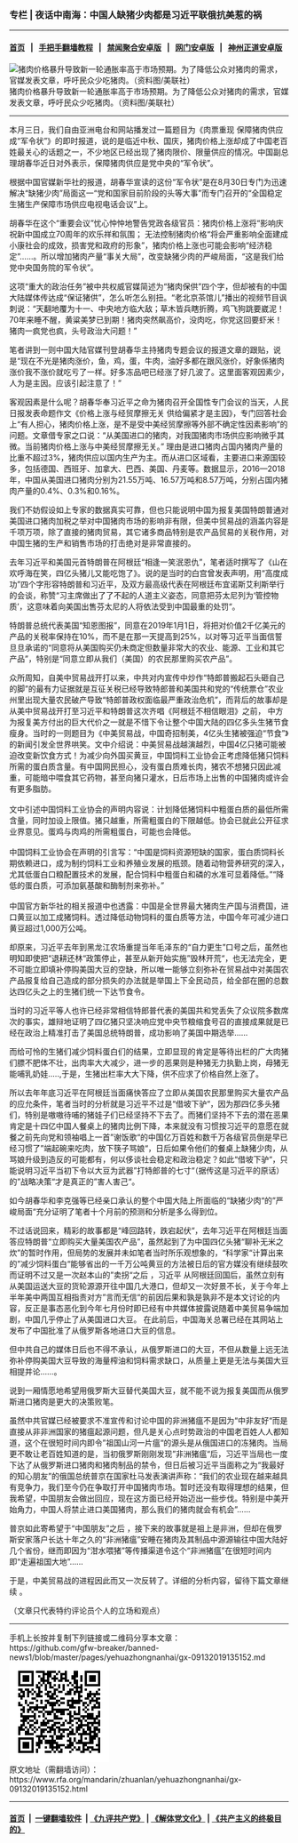 ### 专栏 | 夜话中南海：中国人缺猪少肉都是习近平联俄抗美惹的祸
------------------------

#### [首页](https://github.com/gfw-breaker/banned-news1/blob/master/README.md) &nbsp;&nbsp;|&nbsp;&nbsp; [手把手翻墙教程](https://github.com/gfw-breaker/guides/wiki) &nbsp;&nbsp;|&nbsp;&nbsp; [禁闻聚合安卓版](https://github.com/gfw-breaker/bn-android) &nbsp;&nbsp;|&nbsp;&nbsp; [网门安卓版](https://github.com/oGate2/oGate) &nbsp;&nbsp;|&nbsp;&nbsp; [神州正道安卓版](https://github.com/SzzdOgate/update) 



<div id="headerimg">
 <img alt="猪肉价格暴升导致新一轮通胀率高于市场预期。为了降低公众对猪肉的需求，官媒发表文章，呼吁民众少吃猪肉。（资料图/美联社）" src="https://www.rfa.org/mandarin/zhuanlan/yehuazhongnanhai/gx-09132019135152.html/gx913.jpg/image" title="猪肉价格暴升导致新一轮通胀率高于市场预期。为了降低公众对猪肉的需求，官媒发表文章，呼吁民众少吃猪肉。（资料图/美联社）"/>
 <div id="headerimgcontents">
  <div id="headerimgcaption">
   <span>
    猪肉价格暴升导致新一轮通胀率高于市场预期。为了降低公众对猪肉的需求，官媒发表文章，呼吁民众少吃猪肉。（资料图/美联社）
   </span>
   <!-- zoomattribute -->
  </div>
  <!-- headerimgcaption -->
 </div>
 <!-- headerimagecontents -->
</div>

<hr/>
<div id="storytext">
 <div>
  <div class="slot_header">
  </div>
 </div>
 <p>
  本月三日，我们自由亚洲电台和网站播发过一篇题目为《肉票重现 保障猪肉供应成“军令状”》的即时报道，说的是临近中秋、国庆，猪肉价格上涨却成了中国老百姓最关心的话题之一，不少地区已经出现了猪肉限价、限量供应的情况。中国副总理胡春华近日对外表示，保障猪肉供应是党中央的“军令状”。
 </p>
 <p>
  根据中国官媒新华社的报道，胡春华宣读的这份“军令状”是在8月30日专门为迅速解决“缺猪少肉”局面这一“党和国家目前阶段的头等大事”而专门召开的“全国稳定生猪生产保障市场供应电视电话会议”上。
 </p>
 <p>
  胡春华在这个“重要会议”忧心忡忡地警告党政各级官员：猪肉价格上涨将“影响庆祝新中国成立70周年的欢乐祥和氛围； 无法控制猪肉价格“将会严重影响全面建成小康社会的成效，损害党和政府的形象”，猪肉价格上涨也可能会影响“经济稳定”……。所以增加猪肉产量“事关大局”，改变缺猪少肉的严峻局面，“这是我们给党中央国务院的军令状”。
 </p>
 <p>
  这项“重大的政治任务”被中共权威官媒简述为“猪肉保供”四个字，但却被有的中国大陆媒体传达成“保证猪供”，怎么听怎么别扭。“老北京茶馆儿”播出的视频节目讽刺说：“天翻地覆为十一、中央地方临大敌；草木皆兵瞎折腾，鸡飞狗跳要崴泥！70年来睡不醒，黄粱美梦已到期！猪肉突然飙高价，没肉吃，你党这回要虾米！猪肉一疯党也疯，头号政治大问题！”
 </p>
 <p>
  笔者讲到一则中国大陆官媒刊登胡春华主持猪肉专题会议的报道文章的跟贴，说是“现在不光是猪肉涨价，鱼，鸡，蛋，牛肉，油好多都在跟风涨价，好象係猪肉涨价我不涨价就吃亏了一样。好多冻品吧已经涨了好几波了。这里面客观因素少，人为是主因。应该引起注意了！”
 </p>
 <p>
  客观因素是什么呢？胡春华奉习近平之命为猪肉召开全国性专门会议的当天，人民日报发表命题作文《价格上涨与经贸摩擦无关 供给偏紧才是主因》，专门回答社会上“有人担心，猪肉价格上涨，是不是受中美经贸摩擦等外部不确定性因素影响”的问题。文章借专家之口说：“从美国进口的猪肉，对我国猪肉市场供应影响微乎其微。当前猪肉价格上涨与中美经贸摩擦无关。” 理由是进口猪肉占国内猪肉产量的比重不超过3%，猪肉供应以国内生产为主。而从进口区域看，主要进口来源国较多，包括德国、西班牙、加拿大、巴西、美国、丹麦等。数据显示，2016—2018年，中国从美国进口猪肉分别为21.55万吨、16.57万吨和8.57万吨，分别占国内猪肉产量的0.4%、0.3%和0.16%。
 </p>
 <p>
  我们不妨假设如上专家的数据真实可靠，但也只能说明中国为报复美国特朗普通对美国进口猪肉加税之举对中国猪肉市场的影响非有限，但美中贸易战的涵盖内容是千项万项，除了直接的猪肉贸易，其它诸多商品特别是农产品贸易的关税作用，对中国生猪的生产和销售市场的打击绝对是非常直接的。
 </p>
 <p>
  去年习近平和美国元首特朗普在阿根廷“相逢一笑泯恩仇”，笔者适时撰写了《山在欢呼海在笑，四亿头猪儿又能吃饱了》。说的是当时的白宫曾发表声明，用“高度成功”四个字形容特朗普和习近平，及双方最高级代表在阿根廷布宜诺斯艾利斯举行的会谈，称赞“习主席做出了了不起的人道主义姿态，同意把芬太尼列为‘管控物质’，这意味着向美国出售芬太尼的人将依法受到中国最重的处罚“。
 </p>
 <p>
  特朗普总统代表美国“知恩图报”，同意在2019年1月1日，将把对价值2千亿美元的产品的关税率保持在10%，而不是在那一天提高到25%，以对等习近平当面信誓旦旦承诺的“同意将从美国购买仍未商定但数量非常大的农业、能源、工业和其它产品”，特别是“同意立即从我们（美国）的农民那里购买农产品”。
 </p>
 <p>
  众所周知，自美中贸易战开打以来，中共对内宣传中炒作“特郎普搬起石头砸自己的脚”的最有力证据就是互征关税已经导致特郎普和美国共和党的“传统票仓”农业州里出现大量农民破产导致“特郎普政权面临最严重政治危机”，而背后的故事却是从美中贸易战开打至习近平和特朗普这次齐唱《阿根廷不相信眼泪》之前， 中方为报复美方付出的巨大代价之一就是不惜下令让整个中国大陆的四亿多头生猪节食瘦身。当时的一则题目为《中美贸易战，中国奇招制美，4亿头生猪被强迫“节食”》的新闻引发全世界哄笑。文中介绍说：中美贸易战越演越烈，中国4亿只猪可能被迫改变新饮食方式！为减少向外国买黄豆，中国饲料工业协会正考虑降低猪只饲料所需的蛋白质含量。有中国网民担心，没有蛋白质难长肉，猪农不想猪只因此减重，可能暗中喂食其它药物，甚至向猪只灌水，日后市场上出售的中国猪肉或许会有更多脂肪。
  <br/>
  <br/>
  文中引述中国饲料工业协会的声明内容说：计划降低猪饲料中粗蛋白质的最低所需含量，同时加设上限值。猪只越重，所需粗蛋白的下限越低。协会已就此公开征求业界意见。蛋鸡与肉鸡的所需粗蛋白，可能也会降低。
  <br/>
  <br/>
  中国饲料工业协会在声明的引言写：“中国是饲料资源短缺的国家，蛋白质饲料长期依赖进口，成为制约饲料工业和养殖业发展的瓶颈。随着动物营养研究的深入，尤其低蛋白口粮配置技术的发展，配合饲料中粗蛋白和磷的水准可显着降低。”“降低的蛋白质，可添加氨基酸和酶制剂来弥补。”
  <br/>
  <br/>
  中国官方新华社的相关报道中也透露：中国是全世界最大猪肉生产国与消费国，进口黄豆以加工成猪饲料。透过降低动物饲料的蛋白质等方法，中国今年可减少进口黄豆超过1,000万公吨。
 </p>
 <p>
  却原来，习近平去年到黑龙江农场重提当年毛泽东的“自力更生”口号之后，虽然也明知即使把“退耕还林“政策停止，甚至从新开始实施”毁林开荒“，也无法完全，更不可能立即填补停购美国大豆的空缺，所以唯一能够立刻弥补在贸易战中对美国农产品报复给自己造成的部分损失的办法就是举国上下全民动员，给全部在圈的总数达四亿头之上的生猪们统一下达节食令。
 </p>
 <p>
  当时的习近平等人也许已经非常相信特郎普代表的美国共和党丢失了众议院多数席次的事实，雄辩地证明了四亿猪只坚决响应党中央节粮缩食号召的直接成果就是已经在政治上精准打击了美国总统特朗普，成功影响了美国中期选举……
 </p>
 <p>
  而给可怜的生猪们减少饲料蛋白们的结果，立即显现的肯定是等待出栏的广大肉猪们膘不肥体不壮，出肉率大大减少，进一步的恶果则是种猪无力执勤上岗，母猪无能哺乳奶娃…..,于是，生猪出栏率大大下降，供不应求了价格自然上涨了。
 </p>
 <p>
  所以去年年底习近平在阿根廷当面痛快答应了立即从美国农民那里购买大量农产品的应允条件，笔者当时的分析就是习近平不过是“借坡下驴“，因为那四亿多头猪们，特别是嗷嗷待哺的猪娃子们已经坚持不下去了。而猪们坚持不下去的潜在恶果肯定是十四亿中国人餐桌上的猪肉比例下降，本来就没有习惯按习近平的意愿在就餐之前先向党和领袖唱上一首”谢饭歌“的中国亿万百姓和数千万各级官员倒是早已经习惯了”端起碗来吃肉，放下筷子骂娘“，日后如果令他们的餐桌上缺猪少肉，从骂娘升级到造反的可能都有，何以侈谈社会稳定和政治稳定？如此“借坡下驴“，只能说明习近平当初下令以大豆为武器”打特郎普的七寸“（据传这是习近平的原话）的”战略决策“才是真正的”害人害己“。
 </p>
 <p>
  如今胡春华和李克强等已经亲口承认的整个中国大陆上所面临的“缺猪少肉“的”严峻局面“充分证明了笔者十个月前的预测和分析是多么得到位。
 </p>
 <p>
  不过话说回来，精彩的故事都是“峰回路转，跌宕起伏“，去年习近平在阿根廷当面答应特朗普“立即购买大量美国农产品”，虽然起到了为中国四亿头猪“聊补无米之炊”的暂时作用，但局势的发展并未如笔者当时所乐观想象的，“科学家“计算出来的”减少饲料蛋白“能够省出的一千万公吨黄豆的方法被日后的官方媒没有继续鼓吹而证明不过又是一次赵本山的”卖拐“之后 ，习近平 从阿根廷回国后，虽然立刻有从美国运送大豆的货轮源源开往中国几大港口，但却又一次好景不长，关于今年上半年美中两国互相指责对方”言而无信“的前因后果和孰是孰非不是本文讨论的内容，反正是事态恶化到今年七月份时即已经有中共媒体披露说随着中美贸易争端加剧，中国几乎停止了从美国进口大豆。 在此前后，中国海关总署已经在其网站上发布了中国批准了从俄罗斯各地进口大豆的信息。
 </p>
 <p>
  但中共自己的媒体日后也不得不承认，从俄罗斯进口的大豆，不但从数量上远无法弥补停购美国大豆导致的海量榨油和饲料需求缺口，从质量上更是无法与美国大豆相提并论……。
 </p>
 <p>
  说到一厢情愿地希望用俄罗斯大豆替代美国大豆，就不能不说为报复美国而从俄罗斯进口猪肉是更大的决策败笔。
 </p>
 <p>
  虽然中共官媒已经被要求不准宣传和讨论中国的非洲猪瘟不是因为“中非友好“而是直接从非非洲国家的猪瘟起源问题，但凡是关心点时势政治的中国老百姓人人都知道，这个在很短时间内即令”祖国山河一片瘟“的源头是从俄国进口的冻猪肉。当局更不敢让老百姓知道的是，当初俄罗斯刚刚发现”非洲猪瘟“后，习近平当局也一度下达了从俄罗斯进口猪肉和猪肉制品的禁令，但日后被习近平当面称之为“我最好的知心朋友”的俄国总统普京在国家杜马发表演讲声称：“我们的农业现在越来越具有竞争力，我们至今仍在争取打开中国猪肉市场。暂时还没有取得理想的结果，但我希望，中国朋友会做出回应，现在这方面已经开始迈出一些步伐。特别是中美开始角力，中国人将禁止进口美国猪肉，那么我们的猪肉就会有机会”……
 </p>
 <p>
  普京如此寄希望于“中国朋友”之后 ，接下来的故事就是祖上是非洲，但却在俄罗斯安家落户长达十年之久的“非洲猪瘟”安睡在猪肉及其制品中源源输往中国大陆好几个省份，继而即因为“泔水喂猪”等传播渠道令这个“非洲猪瘟”在很短时间内即“走遍祖国大地”……
 </p>
 <p>
  于是，中美贸易战的进程因此而又一次反转了。详细的分析内容，留待下篇文章继续 。
 </p>
 <p>
  （文章只代表特约评论员个人的立场和观点）
 </p>
</div>

<hr/>
手机上长按并复制下列链接或二维码分享本文章：<br/>
https://github.com/gfw-breaker/banned-news1/blob/master/pages/yehuazhongnanhai/gx-09132019135152.md <br/>
<a href='https://github.com/gfw-breaker/banned-news1/blob/master/pages/yehuazhongnanhai/gx-09132019135152.md'><img src='https://github.com/gfw-breaker/banned-news1/blob/master/pages/yehuazhongnanhai/gx-09132019135152.md.png'/></a> <br/>
原文地址（需翻墙访问）：https://www.rfa.org/mandarin/zhuanlan/yehuazhongnanhai/gx-09132019135152.html


------------------------
#### [首页](https://github.com/gfw-breaker/banned-news1/blob/master/README.md) &nbsp;|&nbsp; [一键翻墙软件](https://github.com/gfw-breaker/nogfw/blob/master/README.md) &nbsp;| [《九评共产党》](https://github.com/gfw-breaker/9ping.md/blob/master/README.md#九评之一评共产党是什么) | [《解体党文化》](https://github.com/gfw-breaker/jtdwh.md/blob/master/README.md) | [《共产主义的终极目的》](https://github.com/gfw-breaker/gczydzjmd.md/blob/master/README.md)


<img src='http://gfw-breaker.win/banned-news1/pages/yehuazhongnanhai/gx-09132019135152.md' width='0px' height='0px'/>
